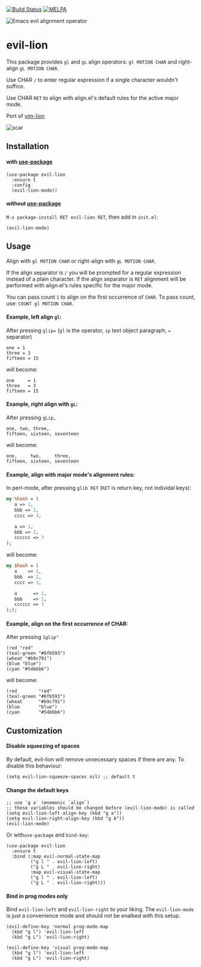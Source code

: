 [![Build Status](https://travis-ci.org/edkolev/evil-lion.svg?branch=master)](https://travis-ci.org/edkolev/evil-lion)
[![MELPA](http://melpa.milkbox.net/packages/evil-lion-badge.svg)](http://melpa.milkbox.net/#/evil-lion)

![Emacs evil alignment operator](https://cloud.githubusercontent.com/assets/1532071/23845388/6edda00c-07d0-11e7-9ea1-ffa945f03980.png)

evil-lion
=========

This package provides `gl` and `gL` align operators: `gl MOTION CHAR` and right-align `gL MOTION CHAR`.

Use CHAR `/` to enter regular expression if a single character wouldn't suffice.

Use CHAR `RET` to align with align.el's default rules for the active major mode.

Port of [vim-lion](https://github.com/tommcdo/vim-lion)

![scar](https://cloud.githubusercontent.com/assets/1532071/23858247/7f33c4c6-0808-11e7-822c-e63c787c2f2b.png)

Installation
------------

#### with [use-package](https://github.com/jwiegley/use-package)
``` emacs-lisp
(use-package evil-lion
  :ensure t
  :config
  (evil-lion-mode))
```

#### without [use-package](https://github.com/jwiegley/use-package)

`M-x package-install RET evil-lion RET`, then add in `init.el`:

`(evil-lion-mode)`

Usage
-----

Align with `gl MOTION CHAR` or right-align with `gL MOTION CHAR`.

If the align separator is `/` you will be prompted for a regular expression instead of a plain character.
If the align separator is `RET` alignment will be performed with align.el's rules specific for the major mode.

You can pass count `1` to align on the first occurrence of `CHAR`. To pass count, use: `COUNT gl MOTION CHAR`.

#### Example, left align `gl`:

After pressing `glip=` (`gl` is the operator, `ip` text object paragraph, `=` separator)
```
one = 1
three = 3
fifteen = 15
```

will become:

```
one     = 1
three   = 3
fifteen = 15
```

#### Example, right align with `gL`:

After pressing `gLip,`
```
one, two, three,
fifteen, sixteen, seventeen
```

will become:

```
one,     two,     three,
fifteen, sixteen, seventeen
```

#### Example, align with major mode's alignment rules:

In perl-mode, after pressing `glib RET` (`RET` is return key, not individal keys):

``` perl
my %hash = (
   a => 1,
   bbb => 2,
   cccc => 3,

   a => 1,
   bbb => 2,
   cccccc => 3
);
```

will become:

``` perl
my $hash = (
   a    => 1,
   bbb  => 2,
   cccc => 3,

   a      => 1,
   bbb    => 2,
   cccccc => 3
););
```

#### Example, align on the first occurrence of CHAR:

After pressing `1glip"`
```
(red "red"
(teal-green "#6fb593")
(wheat "#b9c791")
(blue "blue")
(cyan "#54b6b6")
```

will become:

```
(red        "red"
(teal-green "#6fb593")
(wheat      "#b9c791")
(blue       "blue")
(cyan       "#54b6b6")
```

Customization
-------------

#### Disable squeezing of spaces

By default, evil-lion will remove unnecessary spaces if there are any. To disable this behaviour:

``` emacs-lisp
(setq evil-lion-squeeze-spaces nil) ;; default t
```

#### Change the default keys

``` emacs-lisp
;; use `g a` (mnemonic `align`)
;; these variables should be changed before (evil-lion-mode) is called
(setq evil-lion-left-align-key (kbd "g a"))
(setq evil-lion-right-align-key (kbd "g A"))
(evil-lion-mode)
```

Or with`use-package` and `bind-key`:

```
(use-package evil-lion
  :ensure t
  :bind (:map evil-normal-state-map
         ("g l " . evil-lion-left)
         ("g L " . evil-lion-right)
         :map evil-visual-state-map
         ("g l " . evil-lion-left)
         ("g L " . evil-lion-right)))
```

#### Bind in prog modes only

Bind `evil-lion-left` and `evil-lion-right` to your liking.
The `evil-lion-mode` is just a convenience mode and should not be enalbed with this setup.

``` emacs-lisp
(evil-define-key 'normal prog-mode-map
  (kbd "g l") 'evil-lion-left
  (kbd "g L") 'evil-lion-right)

(evil-define-key 'visual prog-mode-map
  (kbd "g l") 'evil-lion-left
  (kbd "g L") 'evil-lion-right)
```

